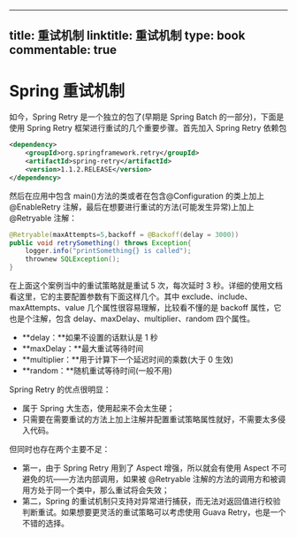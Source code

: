 
---
title: 重试机制
linktitle: 重试机制
type: book
commentable: true
---

# Spring 重试机制

如今，Spring Retry 是一个独立的包了(早期是 Spring Batch 的一部分)，下面是使用 Spring Retry 框架进行重试的几个重要步骤。首先加入 Spring Retry 依赖包

```xml
<dependency>
    <groupId>org.springframework.retry</groupId>
    <artifactId>spring-retry</artifactId>
    <version>1.1.2.RELEASE</version>
</dependency>
```

然后在应用中包含 main()方法的类或者在包含@Configuration 的类上加上@EnableRetry 注解，最后在想要进行重试的方法(可能发生异常)上加上@Retryable 注解：

```java
@Retryable(maxAttempts=5,backoff = @Backoff(delay = 3000))
public void retrySomething() throws Exception{
    logger.info("printSomething{} is called");
    thrownew SQLException();
}
```

在上面这个案例当中的重试策略就是重试 5 次，每次延时 3 秒。详细的使用文档看这里，它的主要配置参数有下面这样几个。其中 exclude、include、maxAttempts、value 几个属性很容易理解，比较看不懂的是 backoff 属性，它也是个注解，包含 delay、maxDelay、multiplier、random 四个属性。

- **delay：**如果不设置的话默认是 1 秒
- **maxDelay：**最大重试等待时间
- **multiplier：**用于计算下一个延迟时间的乘数(大于 0 生效)
- **random：**随机重试等待时间(一般不用)

Spring Retry 的优点很明显：

- 属于 Spring 大生态，使用起来不会太生硬；
- 只需要在需要重试的方法上加上注解并配置重试策略属性就好，不需要太多侵入代码。

但同时也存在两个主要不足：

- 第一，由于 Spring Retry 用到了 Aspect 增强，所以就会有使用 Aspect 不可避免的坑——方法内部调用，如果被 @Retryable 注解的方法的调用方和被调用方处于同一个类中，那么重试将会失效；
- 第二，Spring 的重试机制只支持对异常进行捕获，而无法对返回值进行校验判断重试。如果想要更灵活的重试策略可以考虑使用 Guava Retry，也是一个不错的选择。

    